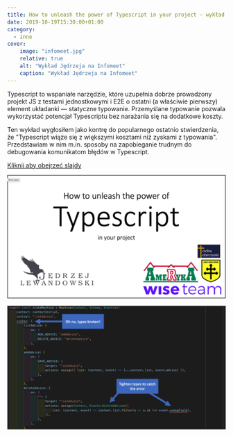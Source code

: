```yaml
---
title: How to unleash the power of Typescript in your project — wykład na Infomeet Wrocław
date: 2019-10-19T15:30:00+01:00
category:
  - inne
cover:
    image: "infomeet.jpg"
    relative: true
    alt: "Wykład Jędrzeja na Infomeet"
    caption: "Wykład Jędrzeja na Infomeet"
---
```


Typescript to wspaniałe narzędzie, które uzupełnia dobrze prowadzony projekt JS z testami jednostkowymi i E2E o ostatni (a właściwie pierwszy) element układanki — statyczne typowanie. Przemyślane typowanie pozwala wykorzystać potencjał Typescriptu bez narażania się na dodatkowe koszty. 
<!--more-->

Ten wykład wygłosiłem jako kontrę do popularnego ostatnio stwierdzenia, że "Typescript wiąże się z większymi kosztami niż zyskami z typowania". Przedstawiam w nim m.in. sposoby na zapobieganie trudnym do debugowania komunikatom błędów w Typescript.

[Kliknij aby obejrzeć slajdy](/infomeet19-typescript-keynote-1.0.0.pdf)

[![Prezentacja InfoMeet](./title-slide.png)](/infomeet19-typescript-keynote-1.0.0.pdf)

![Jeden ze slajdów pokazujący jak powstają te niesławne długie i mylące wiadomości z błędami w Typescript](./slides.png)